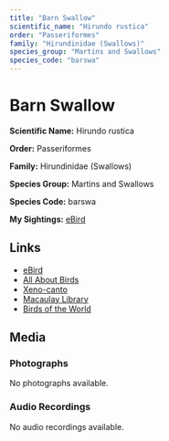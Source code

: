 ```yaml
---
title: "Barn Swallow"
scientific_name: "Hirundo rustica"
order: "Passeriformes"
family: "Hirundinidae (Swallows)"
species_group: "Martins and Swallows"
species_code: "barswa"
---
```


# Barn Swallow

**Scientific Name:** Hirundo rustica

**Order:** Passeriformes

**Family:** Hirundinidae (Swallows)

**Species Group:** Martins and Swallows

**Species Code:** barswa

**My Sightings:** [eBird](https://ebird.org/lifelist?r=world&time=life&spp=barswa)

## Links
* [eBird](https://ebird.org/species/barswa) 
* [All About Birds](https://www.allaboutbirds.org/guide/barswa) 
* [Xeno-canto](https://www.xeno-canto.org/species/hirundo-rustica) 
* [Macaulay Library](https://search.macaulaylibrary.org/catalog?taxonCode=barswa&sort=rating_rank_desc)
* [Birds of the World](https://birdsoftheworld.org/bow/species/barswa)

## Media
### Photographs
No photographs available.

### Audio Recordings
No audio recordings available.
